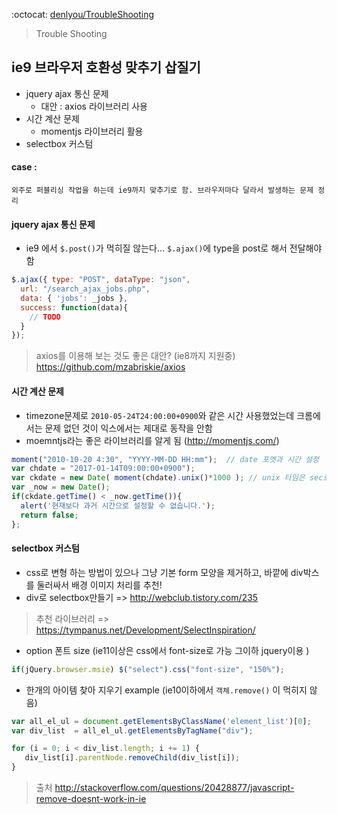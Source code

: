:octocat: [denlyou/TroubleShooting](https://github.com/denlyou/TroubleShooting)
> Trouble Shooting

## ie9 브라우저 호환성 맞추기 삽질기
- jquery ajax 통신 문제
  - 대안 : axios 라이브러리 사용
- 시간 계산 문제
  - momentjs 라이브러리 활용
- selectbox 커스텀

#### case :
`외주로 퍼블리싱 작업을 하는데 ie9까지 맞추기로 함. 브라우저마다 달라서 발생하는 문제 정리`

#### jquery ajax 통신 문제
- ie9 에서 `$.post()`가 먹히질 않는다... `$.ajax()`에 type을 post로 해서 전달해야 함
```js
$.ajax({ type: "POST", dataType: "json",
  url: "/search_ajax_jobs.php",
  data: { 'jobs': _jobs },
  success: function(data){
    // TODO
  }
});
```

> axios를 이용해 보는 것도 좋은 대안? (ie8까지 지원중) https://github.com/mzabriskie/axios

#### 시간 계산 문제
- timezone문제로 `2010-05-24T24:00:00+0900`와 같은 시간 사용했었는데 크롬에서는 문제 없던 것이 익스에서는 제대로 동작을 안함
- moemntjs라는 좋은 라이브러리를 알게 됨 (http://momentjs.com/)
```js
moment("2010-10-20 4:30", "YYYY-MM-DD HH:mm");  // date 포멧과 시간 설정
var chdate = "2017-01-14T09:00:00+0900");
var ckdate = new Date( moment(chdate).unix()*1000 ); // unix 타임은 sec로 반환되서 1000을 계상해주어야 합
var _now = new Date();
if(ckdate.getTime() < _now.getTime()){
  alert('현재보다 과거 시간으로 설정할 수 없습니다.');
  return false;
};
```


#### selectbox 커스텀
- css로 변형 하는 방법이 있으나 그냥 기본 form 모양을 제거하고, 바깥에 div박스를 둘러싸서 배경 이미지 처리를 추천!
- div로 selectbox만들기 => http://webclub.tistory.com/235
> 추천 라이브러리 => https://tympanus.net/Development/SelectInspiration/

- option 폰트 size (ie11이상은 css에서 font-size로 가능 그이하 jquery이용 )
```js
if(jQuery.browser.msie) $("select").css("font-size", "150%");
```

- 한개의 아이템 찾아 지우기 example (ie10이하에서 `객체.remove()` 이 먹히지 않음)
```js
var all_el_ul = document.getElementsByClassName('element_list')[0];
var div_list  = all_el_ul.getElementsByTagName("div");

for (i = 0; i < div_list.length; i += 1) {         
   div_list[i].parentNode.removeChild(div_list[i]);             
}
```
> 출처 http://stackoverflow.com/questions/20428877/javascript-remove-doesnt-work-in-ie
